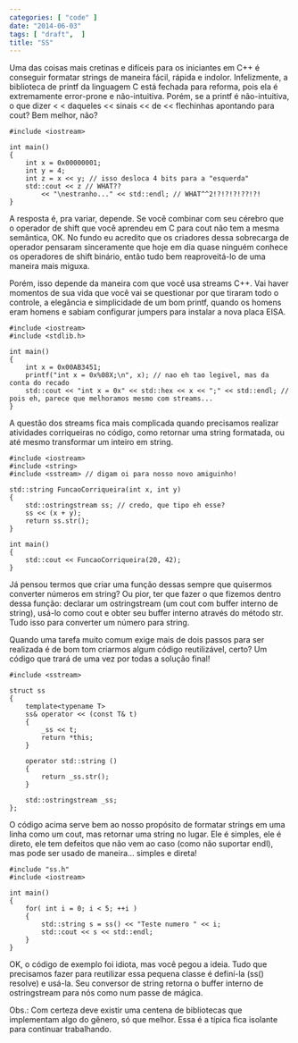 ```yaml
---
categories: [ "code" ]
date: "2014-06-03"
tags: [ "draft",  ]
title: "SS"
---
```

Uma das coisas mais cretinas e difíceis para os iniciantes em C++ é conseguir formatar strings de maneira fácil, rápida e indolor. Infelizmente, a biblioteca de printf da linguagem C está fechada para reforma, pois ela é extremamente error-prone e não-intuitiva. Porém, se a printf é não-intuitiva, o que dizer < < daqueles << sinais << de << flechinhas apontando para cout? Bem melhor, não?

    #include <iostream>
    
    int main()
    {
        int x = 0x00000001;
        int y = 4;
        int z = x << y; // isso desloca 4 bits para a "esquerda"
        std::cout << z // WHAT??
            << "\nestranho..." << std::endl; // WHAT^^2!?!?!?!??!?!
    }
    


A resposta é, pra variar, depende. Se você combinar com seu cérebro que o operador de shift que você aprendeu em C para cout não tem a mesma semântica, OK. No fundo eu acredito que os criadores dessa sobrecarga de operador pensaram sinceramente que hoje em dia quase ninguém conhece os operadores de shift binário, então tudo bem reaproveitá-lo de uma maneira mais miguxa.

Porém, isso depende da maneira com que você usa streams C++. Vai haver momentos de sua vida que você vai se questionar por que tiraram todo o controle, a elegância e simplicidade de um bom printf, quando os homens eram homens e sabiam configurar jumpers para instalar a nova placa EISA.

    #include <iostream>
    #include <stdlib.h>
    
    int main()
    {
        int x = 0x00AB3451;
        printf("int x = 0x%08X;\n", x); // nao eh tao legivel, mas da conta do recado
        std::cout << "int x = 0x" << std::hex << x << ";" << std::endl; // pois eh, parece que melhoramos mesmo com streams...
    }
    



A questão dos streams fica mais complicada quando precisamos realizar atividades corriqueiras no código, como retornar uma string formatada, ou até mesmo transformar um inteiro em string.

    #include <iostream>
    #include <string>
    #include <sstream> // digam oi para nosso novo amiguinho!
    
    std::string FuncaoCorriqueira(int x, int y)
    {
        std::ostringstream ss; // credo, que tipo eh esse?
        ss << (x + y);
        return ss.str();
    }
    
    int main()
    {
        std::cout << FuncaoCorriqueira(20, 42);
    }
    

Já pensou termos que criar uma função dessas sempre que quisermos converter números em string? Ou pior, ter que fazer o que fizemos dentro dessa função: declarar um ostringstream (um cout com buffer interno de string), usá-lo como cout e obter seu buffer interno através do método str. Tudo isso para converter um número para string.

Quando uma tarefa muito comum exige mais de dois passos para ser realizada é de bom tom criarmos algum código reutilizável, certo? Um código que trará de uma vez por todas a solução final!


    #include <sstream>
    
    struct ss
    {
        template<typename T>
        ss& operator << (const T& t)
        {
            _ss << t; 
            return *this;
        }
        
        operator std::string ()
        { 
            return _ss.str();
        }
    
        std::ostringstream _ss;
    };
    

O código acima serve bem ao nosso propósito de formatar strings em uma linha como um cout, mas retornar uma string no lugar. Ele é simples, ele é direto, ele tem defeitos que não vem ao caso (como não suportar endl), mas pode ser usado de maneira... simples e direta!

    #include "ss.h"
    #include <iostream>
    
    int main()
    {
        for( int i = 0; i < 5; ++i )
        {
            std::string s = ss() << "Teste numero " << i;
            std::cout << s << std::endl;
        }
    }
    

OK, o código de exemplo foi idiota, mas você pegou a ideia. Tudo que precisamos fazer para reutilizar essa pequena classe é definí-la (ss() resolve) e usá-la. Seu conversor de string retorna o buffer interno de ostringstream para nós como num passe de mágica.

Obs.: Com certeza deve existir uma centena de bibliotecas que implementam algo do gênero, só que melhor. Essa é a típica fica isolante para continuar trabalhando.

